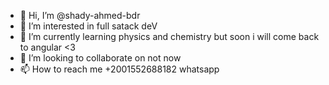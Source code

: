 - 👋 Hi, I’m @shady-ahmed-bdr
- 👀 I’m interested in full satack deV
- 🌱 I’m currently learning physics and chemistry but soon i will come back to angular <3
- 💞️ I’m looking to collaborate on not now
- 📫 How to reach me +2001552688182 whatsapp

<!---
shady-ahmed-bdr/shady-ahmed-bdr is a ✨ special ✨ repository because its `README.md` (this file) appears on your GitHub profile.
You can click the Preview link to take a look at your changes.
--->
